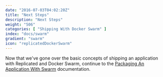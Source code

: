 ```yaml
---
date: "2016-07-03T04:02:20Z"
title: "Next Steps"
description: "Next Steps"
weight: "506"
categories: [ "Shipping With Docker Swarm" ]
index: "docs/swarm"
gradient: "swarm"
icon: "replicatedDockerSwarm"
---
```


Now that we've gone over the basic concepts of shipping an application with Replicated and Docker Swarm, continue to the [Packaging An Application With Swarm](/docs/swarm/packaging-an-application) documentation.